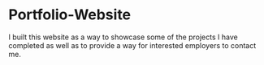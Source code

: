 # Portfolio-Website
I built this website as a way to showcase some of the projects I have completed as well as to provide a way for interested employers to contact me.
